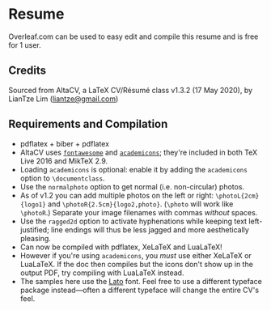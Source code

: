 # Resume

Overleaf.com can be used to easy edit and compile this resume and is free for 1 user.

## Credits
Sourced from AltaCV, a LaTeX CV/Résumé class
v1.3.2 (17 May 2020), by LianTze Lim (liantze@gmail.com)

## Requirements and Compilation

* pdflatex + biber + pdflatex
* AltaCV uses [`fontawesome`](http://www.ctan.org/pkg/fontawesome) and [`academicons`](http://www.ctan.org/pkg/academicons); they're included in both TeX Live 2016 and MikTeX 2.9.
* Loading `academicons` is optional: enable it by adding the `academicons` option to `\documentclass`.
* Use the `normalphoto` option to get normal (i.e. non-circular) photos.
* As of v1.2 you can add multiple photos on the left or right: `\photoL{2cm}{logo1}` and `\photoR{2.5cm}{logo2,photo}`. (`\photo` will work like `\photoR`.) Separate your image filenames with commas _without_ spaces.
* Use the `ragged2d` option to activate hyphenations while keeping text left-justified; line endings will thus be less jagged and more aesthetically pleasing.
* Can now be compiled with pdflatex, XeLaTeX and LuaLaTeX!
* However if you're using `academicons`, you _must_ use either XeLaTeX or LuaLaTeX. If the doc then compiles but the icons don't show up in the output PDF, try compiling with LuaLaTeX instead.
* The samples here use the [Lato](http://www.latofonts.com/lato-free-fonts/) font. Feel free to use a different typeface package instead—often a different typeface will change the entire CV's feel.

